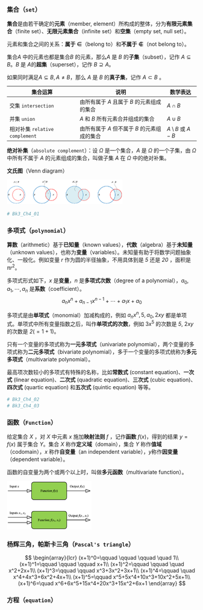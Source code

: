 

### 集合（`set`）

**集合**是由若干确定的**元素**（member, element）所构成的整体，分为**有限元素集合**（finite set）、**无限元素集合**（infinite set）和**空集**（empty set, null set）。

元素和集合之间的关系：**属于 $\in$**（belong to）和**不属于 $\notin$**（not belong to）。

集合$\mathit{A}$ 中的元素也都是集合$\mathit{B}$ 的元素，那么$\mathit{A}$ 是 $\mathit{B}$ 的**子集**（subset），记作 $\mathit{A} \subseteq \mathit{B}$。$\mathit{B}$ 是 $\mathit{A}$​ 的**超集**（superset），记作 $\mathit{B} \supseteq \mathit{A}$。

如果同时满足$\mathit{A} \subseteq \mathit{B}, \mathit{A} \ne \mathit{B}$，那么 $\mathit{A}$ 是 $\mathit{B}$ 的**真子集**，记作 $\mathit{A} \subset \mathit{B}$ 。

| 集合运算                       | 说明                                                         | 数学表达                                                     |
| ------------------------------ | ------------------------------------------------------------ | ------------------------------------------------------------ |
| 交集 `intersection`            | 由所有属于 $\mathit{A}$ 且属于 $\mathit{B}$ 的元素组成的集合 | $\mathit{A} \cap \mathit{B}$                                 |
| 并集 `union`                   | $\mathit{A}$ 和 $\mathit{B}$ 所有元素合并组成的集合          | $\mathit{A} \cup \mathit{B}$                                 |
| 相对补集 `relative complement` | 由所有属于 $\mathit{A}$ 但不属于 $\mathit{B}$ 的元素组成的集合 | $\mathit{A} \setminus \mathit{B}$ 或 $\mathit{A} - \mathit{B}$ |

**绝对补集**（`absolute complement`）：设 $\Omega$ 是一个集合，$\mathit{A}$ 是 $\Omega$ 的一个子集，由 $\Omega$ 中所有不属于 $\mathit{A}$ 的元素组成的集合，叫做子集 $\mathit{A}$ 在 $\Omega$​ 中的绝对补集。

**文氏图**（Venn diagram）

<img src="./_Resources/VennDiagram.png" style="zoom:30%;" />

```python
# Bk3_Ch4_01
```



### 多项式（`polynomial`）

**算数**（arithmetic）基于**已知量**（known values），**代数**（algebra）基于**未知量**（unknown values），也称为**变量**（variables）。未知量有助于将数学问题抽象化、一般化。例如变量 $\mathit{r}$ 作为圆的半径抽象，不用具体到是 $\mathit{5}$ 还是 $\mathit{20}$ ，面积是 $\pi\mathit{r}^2$。

多项式形式如下，$x$ 是**变量**，$n$ 是**多项式次数**（degree of a polynomial），$a_0, a_1, \cdots, a_n$ 是**系数**（coefficient）。
$$
a_nx^n + a_{n-1}x^{n-1} + \cdots + a_{1}x + a_0
$$

多项式是由**单项式**（monomial）加减构成的，例如 $a_nx^n, 5, a_0, 2xy$ 都是单项式。单项式中所有变量指数之后，叫作**单项式的次数**，例如 $3x^5$ 的次数是 $\mathit{5}$, $2xy$ 的次数是 $\mathit{2}(=1+1)$。

只有一个变量的多项式称为**一元多项式**（univariate polynomial），两个变量的多项式称为**二元多项式**（bivariate polynomial），多于一个变量的多项式统称为**多元多项式**（multivariate polynomial）。

最高项次数较小的多项式有特殊的名称，比如**常数式** (constant equation)、**一次式** (linear equation)、**二次式** (quadratic equation)、**三次式** (cubic equation)、**四次式** (quartic equation) 和**五次式** (quintic equation) 等等。

```python
# Bk3_Ch4_02
# Bk3_Ch4_03
```



### 函数（`Function`）

给定集合 $\mathit{X}$ ，对 $\mathit{X}$ 中元素 $x$ 施加**映射法则** $f$ ，记作**函数** $f(x)$，得到的结果 $y=f(x)$ 属于集合 $\mathit{Y}$。集合 $\mathit{X}$ 称作**定义域**（domain），集合 $\mathit{Y}$ 称作**值域**（codomain），$x$ 称作**自变量**（an independent variable），$y$​ 称作**因变量**（dependent variable）。

函数的自变量为两个或两个以上时，叫做**多元函数**（multivariate function）。

<img src="./_Resources/Function.png" style="zoom:30%;" />

### 杨辉三角，帕斯卡三角（`Pascal's triangle`）


$$
\begin{array}{lcr}
(x+1)^0=\qquad \qquad \qquad \quad 1\\
(x+1)^1=\qquad \qquad \qquad x+1\\
(x+1)^2=\qquad \qquad \quad x^2+2x+1\\
(x+1)^3=\qquad \qquad x^3+3x^2+3x+1\\
(x+1)^4=\qquad \quad x^4+4x^3+6x^2+4x+1\\
(x+1)^5=\qquad x^5+5x^4+10x^3+10x^2+5x+1\\
(x+1)^6=\quad x^6+6x^5+15x^4+20x^3+15x^2+6x+1
\end{array}
$$





### 方程（`equation`）

